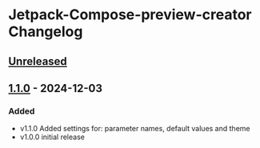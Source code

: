 <!-- Keep a Changelog guide -> https://keepachangelog.com -->

# Jetpack-Compose-preview-creator Changelog

## [Unreleased]

## [1.1.0] - 2024-12-03

### Added

- v1.1.0 Added settings for: parameter names, default values and theme
- v1.0.0 initial release

[Unreleased]: https://github.com/EarlOfEgo/Jetpack-Compose-preview-creator/compare/v1.1.0...HEAD
[1.1.0]: https://github.com/EarlOfEgo/Jetpack-Compose-preview-creator/commits/v1.1.0
